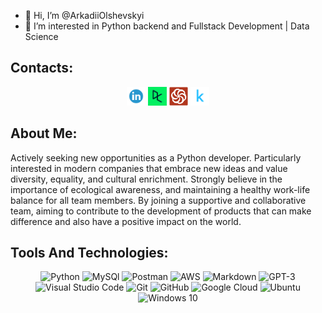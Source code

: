 - 👋 Hi, I’m @ArkadiiOlshevskyi
- 👀 I’m interested in Python backend and Fullstack Development | Data Science

<h2>Contacts:</h2>
<p align='center'>
<a href="https://www.linkedin.com/in/arkadii-python-developer/"><img height="30" src="https://github.com/ArkadiiOlshevskyi/ArkadiiOlshevskyi/blob/main/icons/linkedIn_logo.png"></a>
<a href="https://www.datacamp.com/portfolio/elowrebel2"><img height="30" src="https://github.com/ArkadiiOlshevskyi/ArkadiiOlshevskyi/blob/main/icons/datacamp_logo.jpg"></a>
<a href="https://www.codewars.com/users/ArkadiiOlshevskyi"><img height="30" src="https://github.com/ArkadiiOlshevskyi/ArkadiiOlshevskyi/blob/main/icons/codewars_logo.png"></a>
<a href="https://www.kaggle.com/arkadiiolshevskyi"><img height="30" src="https://github.com/ArkadiiOlshevskyi/ArkadiiOlshevskyi/blob/main/icons/kaggle_icon.png"></a>
 
 
</p>

<h2>About Me:</h2>
<p>Actively seeking new opportunities as a Python developer. Particularly interested in modern companies that embrace new ideas and value diversity, equality, and cultural enrichment. 
 Strongly believe in the importance of ecological awareness, and maintaining a healthy work-life balance for all team members. 
 By joining a supportive and collaborative team, aiming to contribute to the development of products that can make difference and also have a positive impact on the world.</p>

<h2>Tools And Technologies:</h2>
<p align="center">
<img alt="Python" src="https://img.shields.io/badge/python-%2314354C.svg?&style=for-the-badge&logo=python&logoColor=white"/> 
<img alt="MySQl" src="https://img.shields.io/badge/mysql-%2300f.svg?style=for-the-badge&logo=mysql&logoColor=white"/>
<img alt="Postman" src="https://img.shields.io/badge/Postman-FF6C37?style=for-the-badge&logo=postman&logoColor=white"/>
<img alt="AWS" src="https://img.shields.io/badge/AWS-%23FF9900.svg?style=for-the-badge&logo=amazon-aws&logoColor=white"/>
<img alt="Markdown" src="https://img.shields.io/badge/markdown-%23000000.svg?&style=for-the-badge&logo=markdown&logoColor=white"/>
 
<!-- <img alt="Express.js" src="https://img.shields.io/badge/express.js-%23404d59.svg?&style=for-the-badge"/>  -->

<img alt="GPT-3" src="https://img.shields.io/badge/GPT-3-%23F24E1E.svg?&style=for-the-badge&logo=GPT-3&logoColor=white"/> 
<img alt="Visual Studio Code" src="https://img.shields.io/badge/VisualStudioCode-0078d7.svg?&style=for-the-badge&logo=visual-studio-code&logoColor=white"/>
<img alt="Git" src="https://img.shields.io/badge/git-%23F05033.svg?&style=for-the-badge&logo=git&logoColor=white"/> 
<img alt="GitHub" src="https://img.shields.io/badge/github-%23121011.svg?&style=for-the-badge&logo=github&logoColor=white"/>
<img alt="Google Cloud" src="https://img.shields.io/badge/GoogleCloud-%234285F4.svg?&style=for-the-badge&logo=google-cloud&logoColor=white"/>
<!-- <img alt="MongoDB" src ="https://img.shields.io/badge/MongoDB-%234ea94b.svg?&style=for-the-badge&logo=mongodb&logoColor=white"/>  -->
<img alt="Ubuntu" src="https://img.shields.io/badge/Ubuntu-E95420?style=for-the-badge&logo=ubuntu&logoColor=white" />
<img alt="Windows 10" src="https://img.shields.io/badge/Windows-0078D6?style=for-the-badge&logo=windows&logoColor=white" />
 </p>
 <br>
 
